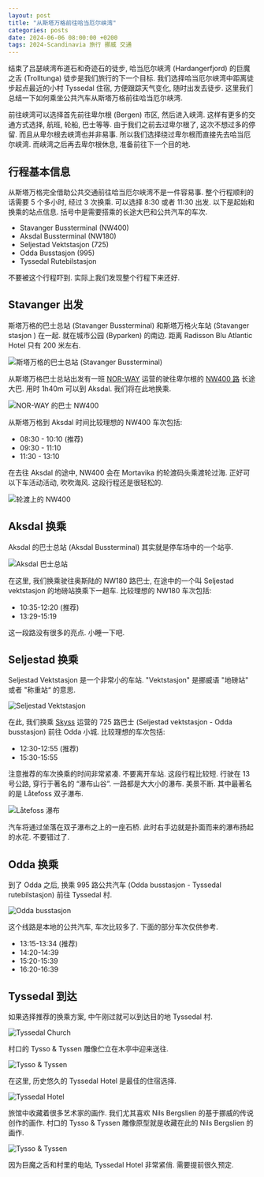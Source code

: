 ```yaml
---
layout: post
title: "从斯塔万格前往哈当厄尔峡湾"
categories: posts
date: 2024-06-06 08:00:00 +0200
tags: 2024-Scandinavia 旅行 挪威 交通
---
```


结束了吕瑟峡湾布道石和奇迹石的徒步, 哈当厄尔峡湾 (Hardangerfjord) 的巨魔之舌 (Trolltunga) 徒步是我们旅行的下一个目标. 我们选择哈当厄尔峡湾中距离徒步起点最近的小村 Tyssedal 住宿, 方便跟踪天气变化, 随时出发去徒步. 这里我们总结一下如何乘坐公共汽车从斯塔万格前往哈当厄尔峡湾.

前往峡湾可以选择首先前往卑尔根 (Bergen) 市区, 然后进入峡湾. 这样有更多的交通方式选择, 航班, 轮船, 巴士等等. 由于我们之前去过卑尔根了, 这次不想过多的停留. 而且从卑尔根去峡湾也并非易事. 所以我们选择绕过卑尔根而直接先去哈当厄尔峡湾. 而峡湾之后再去卑尔根休息, 准备前往下一个目的地.

## 行程基本信息

从斯塔万格完全借助公共交通前往哈当厄尔峡湾不是一件容易事. 整个行程顺利的话需要 5 个多小时, 经过 3 次换乘. 可以选择 8:30 或者  11:30 出发. 以下是起始和换乘的站点信息. 括号中是需要搭乘的长途大巴和公共汽车的车次.

* Stavanger Bussterminal (NW400)
* Aksdal Bussterminal (NW180)
* Seljestad Vektstasjon (725)
* Odda Busstasjon (995)
* Tyssedal Rutebilstasjon

不要被这个行程吓到. 实际上我们发现整个行程下来还好. 

## Stavanger 出发

斯塔万格的巴士总站 (Stavanger Bussterminal) 和斯塔万格火车站 (Stavanger stasjon
) 在一起. 就在城市公园 (Byparken) 的南边. 距离 Radisson Blu Atlantic Hotel 只有 200 米左右.

![斯塔万格的巴士总站 (Stavanger Bussterminal)](/assets/images/2024/scandinavia/stavanger-to-hardanger/stavanger-station.jpeg)

从斯塔万格巴士总站出发有一班 [NOR-WAY](https://www.nor-way.no/en/) 运营的驶往卑尔根的 [NW400 路](https://www.nor-way.no/en/routes/kystbussen/) 长途大巴. 用时 1h40m 可以到 Aksdal. 我们将在此地换乘.

![NOR-WAY 的巴士 NW400](/assets/images/2024/scandinavia/stavanger-to-hardanger/nw400.jpeg)

从斯塔万格到 Aksdal 时间比较理想的 NW400 车次包括:

* 08:30 - 10:10 (推荐)
* 09:30 - 11:10
* 11:30 - 13:10

在去往 Aksdal 的途中, NW400 会在 Mortavika 的轮渡码头乘渡轮过海. 正好可以下车活动活动, 吹吹海风. 这段行程还是很轻松的.

![轮渡上的 NW400](/assets/images/2024/scandinavia/stavanger-to-hardanger/ferry.jpeg)

## Aksdal 换乘

Aksdal 的巴士总站 (Aksdal Bussterminal) 其实就是停车场中的一个站亭.

![Aksdal 巴士总站](/assets/images/2024/scandinavia/stavanger-to-hardanger/aksdal-bussterminal.jpeg)

在这里, 我们换乘驶往奥斯陆的 NW180 路巴士, 在途中的一个叫 Seljestad vektstasjon 的地磅站换乘下一趟车. 比较理想的 NW180 车次包括:

* 10:35-12:20 (推荐)
* 13:29-15:19

这一段路没有很多的亮点. 小睡一下吧.

## Seljestad 换乘

Seljestad Vektstasjon 是一个非常小的车站. "Vektstasjon" 是挪威语 "地磅站" 或者 "称重站“ 的意思.

![Seljestad Vektstasjon](/assets/images/2024/scandinavia/stavanger-to-hardanger/seljestad-vektstasjon.jpeg)

在此, 我们换乘 [Skyss](https://www.skyss.no/en/) 运营的 725 路巴士 (Seljestad vektstasjon - Odda busstasjon) 前往 Odda 小城. 比较理想的车次包括:

* 12:30-12:55 (推荐)
* 15:30-15:55

注意推荐的车次换乘的时间非常紧凑. 不要离开车站. 这段行程比较短. 行驶在 13 号公路, 穿行于著名的 “瀑布山谷”. 一路都是大大小的瀑布. 美景不断. 其中最著名的是 Låtefoss 双子瀑布. 

![Låtefoss 瀑布](/assets/images/2024/scandinavia/stavanger-to-hardanger/låtefossen.jpeg)

汽车将通过坐落在双子瀑布之上的一座石桥. 此时右手边就是扑面而来的瀑布扬起的水花. 不要错过了.

## Odda 换乘

到了 Odda 之后, 换乘 995 路公共汽车 (Odda busstasjon - Tyssedal rutebilstasjon) 前往 Tyssedal 村. 

![Odda busstasjon](/assets/images/2024/scandinavia/stavanger-to-hardanger/odda-busstasjon.jpeg)

这个线路是本地的公共汽车, 车次比较多了. 下面的部分车次仅供参考.

* 13:15-13:34 (推荐)
* 14:20-14:39
* 15:20-15:39
* 16:20-16:39

## Tyssedal 到达

如果选择推荐的换乘方案, 中午刚过就可以到达目的地 Tyssedal 村. 

![Tyssedal Church](/assets/images/2024/scandinavia/stavanger-to-hardanger/tyssedal-church.jpeg)

村口的 Tysso & Tyssen 雕像伫立在木亭中迎来送往.

![Tysso & Tyssen](/assets/images/2024/scandinavia/stavanger-to-hardanger/tysso-tyssen.jpeg)

在这里, 历史悠久的 Tyssedal Hotel 是最佳的住宿选择. 

![Tyssedal Hotel](/assets/images/2024/scandinavia/stavanger-to-hardanger/tyssedal-hotel.jpeg)

旅馆中收藏着很多艺术家的画作. 我们尤其喜欢 Nils Bergslien 的基于挪威的传说创作的画作. 村口的 Tysso & Tyssen 雕像原型就是收藏在此的 Nils Bergslien 的画作.

![Tysso & Tyssen](/assets/images/2024/scandinavia/stavanger-to-hardanger/tysso-tyssen-paint.jpeg)

因为巨魔之舌和村里的电站, Tyssedal Hotel 非常紧俏. 需要提前很久预定.